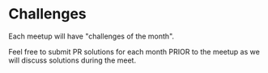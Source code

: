 


# Challenges

Each meetup will have "challenges of the month".

Feel free to submit PR solutions for each month PRIOR to the meetup as we will discuss solutions during the meet.
